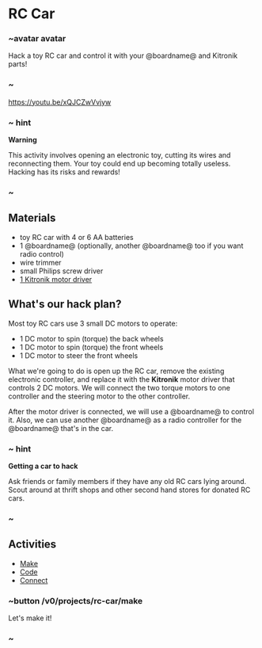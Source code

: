 # RC Car

### ~avatar avatar

Hack a toy RC car and control it with your @boardname@ and Kitronik parts!

### ~

https://youtu.be/xQJCZwVvjyw

### ~ hint
**Warning**

This activity involves opening an electronic toy, cutting its wires and reconnecting them. Your toy could end up becoming totally useless. Hacking has its risks and rewards!

### ~

## Materials

* toy RC car with 4 or 6 AA batteries
* 1 @boardname@ (optionally, another @boardname@ too if you want radio control)
* wire trimmer
* small Philips screw driver
* [1 Kitronik motor driver](https://www.kitronik.co.uk/5620-motor-driver-board-for-the-bbc-microbit-v2.html)

## What's our hack plan?

Most toy RC cars use 3 small DC motors to operate:
* 1 DC motor to spin (torque) the back wheels
* 1 DC motor to spin (torque) the front wheels
* 1 DC motor to steer the front wheels

What we're going to do is open up the RC car, remove the existing electronic controller, and replace it with the **Kitronik** motor driver that controls 2 DC motors. We will connect the two torque motors to one controller and the steering motor to the other controller.

After the motor driver is connected, we will use a @boardname@ to control it. Also, we can use another @boardname@ as a radio controller for the @boardname@ that's in the car.

### ~ hint

**Getting a car to hack**

Ask friends or family members if they have any old RC cars lying around. Scout around at thrift shops and other second hand stores for donated RC cars.

### ~

## Activities

* [Make](/projects/rc-car/make)  
* [Code](/projects/rc-car/code)
* [Connect](/projects/rc-car/connect)

### ~button /v0/projects/rc-car/make

Let's make it!

### ~
